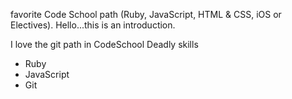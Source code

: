 favorite Code School path (Ruby, JavaScript, HTML & CSS, iOS or Electives).
Hello...this is an introduction.

I love the git path in CodeSchool
Deadly skills
* Ruby
* JavaScript
* Git
